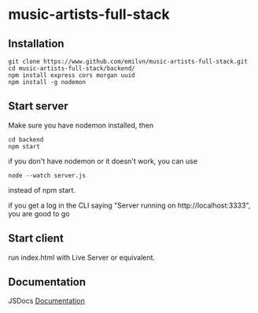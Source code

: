 # music-artists-full-stack

## Installation
    git clone https://www.github.com/emilvn/music-artists-full-stack.git
    cd music-artists-full-stack/backend/
    npm install express cors morgan uuid
    npm install -g nodemon

## Start server
Make sure you have nodemon installed, then

    cd backend
    npm start
if you don't have nodemon or it doesn't work, you can use
    
    node --watch server.js
instead of npm start.

if you get a log in the CLI saying "Server running on http://localhost:3333", you are good to go

## Start client
run index.html with Live Server or equivalent.

## Documentation

JSDocs [Documentation](https://emilvn.github.io/music-artists-full-stack/) 
